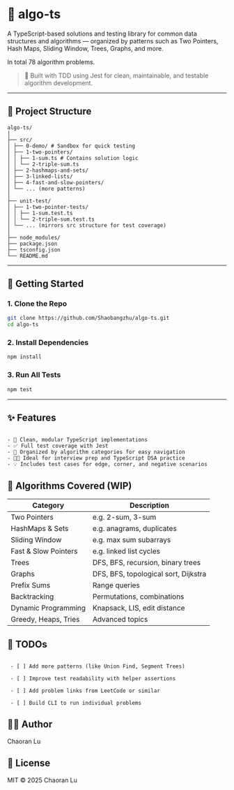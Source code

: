 # 🧠 algo-ts

A TypeScript-based solutions and testing library for common data structures and algorithms — organized by patterns such as Two Pointers, Hash Maps, Sliding Window, Trees, Graphs, and more.

In total 78 algorithm problems.

> 🚀 Built with TDD using Jest for clean, maintainable, and testable algorithm development.

---

## 📁 Project Structure

```
algo-ts/
│
├── src/
│ ├── 0-demo/ # Sandbox for quick testing
│ ├── 1-two-pointers/
│ │ ├── 1-sum.ts # Contains solution logic
│ │ └── 2-triple-sum.ts
│ ├── 2-hashmaps-and-sets/
│ ├── 3-linked-lists/
│ ├── 4-fast-and-slow-pointers/
│ └── ... (more patterns)
│
├── unit-test/
│ ├── 1-two-pointer-tests/
│ │ ├── 1-sum.test.ts
│ │ └── 2-triple-sum.test.ts
│ └── ... (mirrors src structure for test coverage)
│
├── node_modules/
├── package.json
├── tsconfig.json
└── README.md
```
---

## 🧪 Getting Started

### 1. Clone the Repo

```bash
git clone https://github.com/Shaobangzhu/algo-ts.git
cd algo-ts
```
### 2. Install Dependencies

```bash
npm install
```

### 3. Run All Tests

```bash
npm test
```

---

## ✨ Features

<pre><code>
- 🧩 Clean, modular TypeScript implementations 
- ✅ Full test coverage with Jest 
- 📂 Organized by algorithm categories for easy navigation 
- 👨‍💻 Ideal for interview prep and TypeScript DSA practice 
- 💡 Includes test cases for edge, corner, and negative scenarios 
</code></pre>

## 📌 Algorithms Covered (WIP)

| Category             | Description                          |
| -------------------- | ------------------------------------ |
| Two Pointers         | e.g. 2-sum, 3-sum                    |
| HashMaps & Sets      | e.g. anagrams, duplicates            |
| Sliding Window       | e.g. max sum subarrays               |
| Fast & Slow Pointers | e.g. linked list cycles              |
| Trees                | DFS, BFS, recursion, binary trees    |
| Graphs               | DFS, BFS, topological sort, Dijkstra |
| Prefix Sums          | Range queries                        |
| Backtracking         | Permutations, combinations           |
| Dynamic Programming  | Knapsack, LIS, edit distance         |
| Greedy, Heaps, Tries | Advanced topics                      |

## 🔭 TODOs

<pre><code>
 - [ ] Add more patterns (like Union Find, Segment Trees)

 - [ ] Improve test readability with helper assertions

 - [ ] Add problem links from LeetCode or similar

 - [ ] Build CLI to run individual problems
</code></pre>

## 🧑‍💻 Author
Chaoran Lu

## 📄 License
MIT © 2025 Chaoran Lu